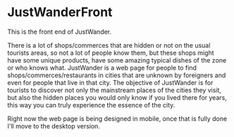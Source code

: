# JustWanderFront
This is the front end of JustWander.

There is a lot of shops/commerces that are hidden or not on the usual tourists areas, so not a lot of people know them, but these shops might have some unique products, have some amazing typical dishes of the zone or who knows what. 
JustWander is a web page for people to find shops/commerces/restaurants in cities that are unknown by foreigners and even for people that live in that city. The objective of JustWander is for tourists to discover not only the mainstream places of the cities they visit, but also the hidden places you would only know if you lived there for years, this way you can truly experience the essence of the city.

Right now the web page is being designed in mobile, once that is fully done I'll move to the desktop version.

